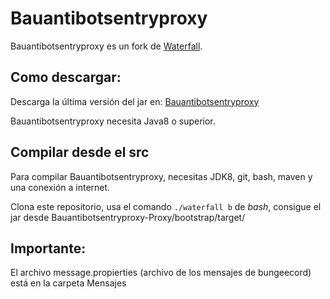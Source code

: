 Bauantibotsentryproxy
=========

Bauantibotsentryproxy es un fork de [Waterfall](https://github.com/PaperMC/Waterfall).

## Como descargar:

Descarga la última versión del jar en: [Bauantibotsentryproxy](https://github.com/Bau15/Bauantibotsentryproxy/releases/latest)

Bauantibotsentryproxy necesita Java8 o superior.

## Compilar desde el src

Para compilar Bauantibotsentryproxy, necesitas JDK8, git, bash, maven y una conexión a internet.

Clona este repositorio, usa el comando `./waterfall b` de *bash*, consigue el  jar desde Bauantibotsentryproxy-Proxy/bootstrap/target/

## Importante:

El archivo message.propierties (archivo de los mensajes de bungeecord) está en la carpeta Mensajes
